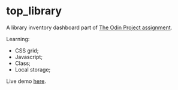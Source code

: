 # top_library
A library inventory dashboard part of <a href="https://www.theodinproject.com/lessons/node-path-javascript-library">The Odin Project assignment</a>.

Learning:
<ul>
  <li>CSS grid;</li>
  <li>Javascript;</li>
  <li>Class;</li>
  <li>Local storage;</li>
</ul>

Live demo <a href="https://cel8.github.io/top_library/">here</a>.
